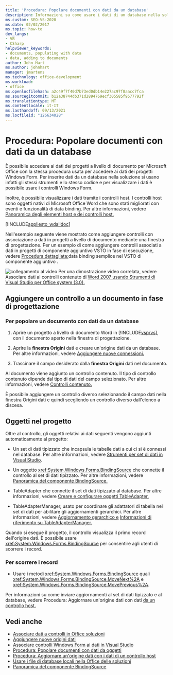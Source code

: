 ```yaml
---
title: 'Procedura: Popolare documenti con dati da un database'
description: Informazioni su come usare i dati di un database nella soluzione e su come usare i controlli form Windows per visualizzare i dati in un documento.
ms.custom: SEO-VS-2020
ms.date: 02/02/2017
ms.topic: how-to
dev_langs:
- VB
- CSharp
helpviewer_keywords:
- documents, populating with data
- data, adding to documents
author: John-Hart
ms.author: johnhart
manager: jmartens
ms.technology: office-development
ms.workload:
- office
ms.openlocfilehash: a2c49f7f40d7b73ed0db14e227ac97f8aacc7fca
ms.sourcegitcommit: b12a38744db371d2894769ecf305585f9577792f
ms.translationtype: MT
ms.contentlocale: it-IT
ms.lasthandoff: 09/13/2021
ms.locfileid: "126634028"
---
```

# <a name="how-to-populate-documents-with-data-from-a-database"></a>Procedura: Popolare documenti con dati da un database

È possibile accedere ai dati dei progetti a livello di documento per Microsoft Office con la stessa procedura usata per accedere ai dati dei progetti Windows Form. Per inserire dati da un database nella soluzione si usano infatti gli stessi strumenti e lo stesso codice e per visualizzare i dati è possibile usare i controlli Windows Form.

Inoltre, è possibile visualizzare i dati tramite i controlli host. I controlli host sono oggetti nativi di Microsoft Office Word che sono stati migliorati con eventi e funzionalità di data binding. Per altre informazioni, vedere [Panoramica degli elementi host e dei controlli host.](../vsto/host-items-and-host-controls-overview.md)

[!INCLUDE[appliesto_wdalldoc](../vsto/includes/appliesto-wdalldoc-md.md)]

Nell'esempio seguente viene mostrato come aggiungere controlli con associazione a dati in progetti a livello di documento mediante una finestra di progettazione. Per un esempio di come aggiungere controlli associati a dati in progetti di componente aggiuntivo VSTO in fase di esecuzione, vedere [Procedura dettagliata:](../vsto/walkthrough-simple-data-binding-in-vsto-add-in-project.md)data binding semplice nel VSTO di componente aggiuntivo .

![collegamento al video](../vsto/media/playvideo.gif "Collegamento a video") Per una dimostrazione video correlata, vedere Associare dati ai controlli contenuto di [Word 2007 usando Strumenti di Visual Studio per Office system (3.0).](/previous-versions/office/developer/office-2007/bb967663(v=office.12))

## <a name="add-a-control-to-a-document-at-design-time"></a>Aggiungere un controllo a un documento in fase di progettazione

### <a name="to-populate-a-document-with-data-from-a-database"></a>Per popolare un documento con dati da un database

1. Aprire un progetto a livello di documento Word in [!INCLUDE[vsprvs](../sharepoint/includes/vsprvs-md.md)], con il documento aperto nella finestra di progettazione.

2. Aprire la **finestra Origini** dati e creare un'origine dati da un database. Per altre informazioni, vedere [Aggiungere nuove connessioni.](../data-tools/add-new-connections.md)

3. Trascinare il campo desiderato dalla **finestra Origini** dati nel documento.

Al documento viene aggiunto un controllo contenuto. Il tipo di controllo contenuto dipende dal tipo di dati del campo selezionato. Per altre informazioni, vedere [Controlli contenuto.](../vsto/content-controls.md)

È possibile aggiungere un controllo diverso selezionando  il campo dati nella finestra Origini dati e quindi scegliendo un controllo diverso dall'elenco a discesa.

## <a name="objects-in-the-project"></a>Oggetti nel progetto

Oltre al controllo, gli oggetti relativi ai dati seguenti vengono aggiunti automaticamente al progetto:

- Un set di dati tipizzato che incapsula le tabelle dati a cui ci si è connessi nel database. Per altre informazioni, vedere [Strumenti per set di dati in Visual Studio](../data-tools/dataset-tools-in-visual-studio.md).

- Un oggetto <xref:System.Windows.Forms.BindingSource> che connette il controllo al set di dati tipizzato. Per altre informazioni, vedere [Panoramica del componente BindingSource.](/dotnet/framework/winforms/controls/bindingsource-component-overview)

- TableAdapter che connette il set di dati tipizzato al database. Per altre informazioni, vedere [Creare e configurare oggetti TableAdapter.](../data-tools/create-and-configure-tableadapters.md)

- TableAdapterManager, usato per coordinare gli adattatori di tabella nel set di dati per abilitare gli aggiornamenti gerarchici. Per altre informazioni, vedere [Aggiornamento gerarchico e](../data-tools/hierarchical-update.md) [Informazioni di riferimento su TableAdapterManager.](../data-tools/fill-datasets-by-using-tableadapters.md#tableadaptermanager-reference)

Quando si esegue il progetto, il controllo visualizza il primo record dell'origine dati. È possibile usare <xref:System.Windows.Forms.BindingSource> per consentire agli utenti di scorrere i record.

### <a name="to-scroll-through-the-records"></a>Per scorrere i record

- Usare i metodi <xref:System.Windows.Forms.BindingSource> quali <xref:System.Windows.Forms.BindingSource.MoveNext%2A> e <xref:System.Windows.Forms.BindingSource.MovePrevious%2A>.

Per informazioni su come inviare aggiornamenti al set di dati tipizzato e al database, vedere Procedura: Aggiornare un'origine dati con dati [da un controllo host.](../vsto/how-to-update-a-data-source-with-data-from-a-host-control.md)

## <a name="see-also"></a>Vedi anche

- [Associare dati a controlli in Office soluzioni](../vsto/binding-data-to-controls-in-office-solutions.md)
- [Aggiungere nuove origini dati](../data-tools/add-new-data-sources.md)
- [Associare controlli Windows Form ai dati in Visual Studio](../data-tools/bind-windows-forms-controls-to-data-in-visual-studio.md)
- [Procedura: Popolare documenti con dati da oggetti](../vsto/how-to-populate-documents-with-data-from-objects.md)
- [Procedura: Aggiornare un'origine dati con i dati di un controllo host](../vsto/how-to-update-a-data-source-with-data-from-a-host-control.md)
- [Usare i file di database locali nella Office delle soluzioni](../vsto/using-local-database-files-in-office-solutions-overview.md)
- [Panoramica del componente BindingSource](/dotnet/framework/winforms/controls/bindingsource-component-overview)